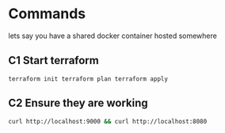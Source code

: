 # Commands

lets say you have a shared docker container hosted somewhere

## C1 Start terraform

``
terraform init
terraform plan
terraform apply
``

## C2 Ensure they are working

```bash
curl http://localhost:9000 && curl http://localhost:8080
```